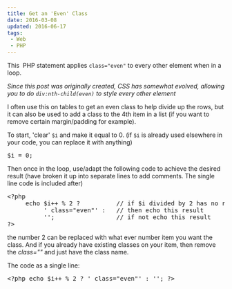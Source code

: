 ```yaml
---
title: Get an 'Even' Class
date: 2016-03-08
updated: 2016-06-17
tags:
 - Web
 - PHP
---
```


<p>This &nbsp;PHP statement applies <code>class="even"</code> to every other element when in a loop.</p>

<p><em>Since this post was originally created, CSS has somewhat evolved, allowing you to do <code>div:nth-child(even)</code> to style every other element</em></p>





<p>I often use this on tables to get an even class to help divide up the rows, but it can also be used to add a class to the 4th item in a list (if you want to remove certain margin/padding for example).</p>





<p>To start, 'clear' <code>$i</code> and make it equal to 0. (if <code>$i</code> is already used elsewhere in your code, you can replace it with anything)</p>





<pre class="language-php">$i = 0;</pre>









<p>Then once in the loop, use/adapt the following code to achieve the desired result (have broken it up into separate lines to add comments. The single line code is included after)</p>





<pre class="language-php">&lt;?php 
     echo $i++ % 2 ?          // if $i divided by 2 has no remainder
          ' class="even"' :   // then echo this result
          '';                 // if not echo this result
?&gt;</pre>









<p>the number 2 can be replaced with what ever number item you want the class. And if you already have existing classes on your item, then remove the <em>class=""</em> and just have the class name.</p>





<p>The code as a single line:</p>





<pre class="language-php">&lt;?php echo $i++ % 2 ? ' class="even"' : ''; ?&gt;</pre>